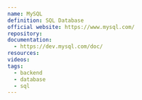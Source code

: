 ```yaml
---
name: MySQL
definition: SQL Database
official website: https://www.mysql.com/
repository: 
documentation:
  - https://dev.mysql.com/doc/
resources: 
videos: 
tags:
  - backend
  - database
  - sql
---
```

